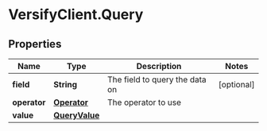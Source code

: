 # VersifyClient.Query

## Properties

Name | Type | Description | Notes
------------ | ------------- | ------------- | -------------
**field** | **String** | The field to query the data on | [optional] 
**operator** | [**Operator**](Operator.md) | The operator to use | 
**value** | [**QueryValue**](QueryValue.md) |  | 


